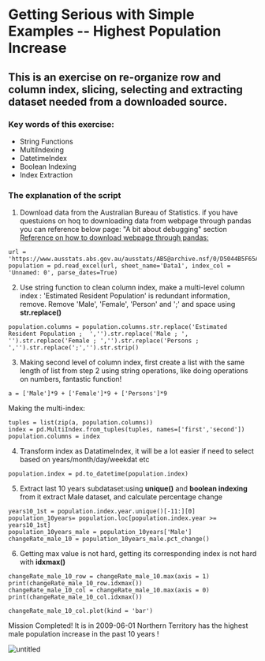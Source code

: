 # Getting Serious with Simple Examples -- Highest Population Increase 
## This is an exercise on re-organize row and column index, slicing, selecting and extracting dataset needed from a downloaded source.
### Key words of this exercise:
- String Functions
- MultiIndexing
- DatetimeIndex
- Boolean Indexing
- Index Extraction

### The explanation of the script 
1. Download data from the Australian Bureau of Statistics. if you have questuions on hoq to downloading data from webpage through pandas you can reference below page:
"A bit about debugging" section
[Reference on how to download webpage through pandas:](https://estherbaili.github.io/my-examples/)
```
url = 'https://www.ausstats.abs.gov.au/ausstats/ABS@archive.nsf/0/D5044B5F65AFD893CA25852F001DE5F5/$File/310104.xls'
population = pd.read_excel(url, sheet_name='Data1', index_col = 'Unnamed: 0', parse_dates=True)
```
2. Use string function to clean column index, make a multi-level column index : 'Estimated Resident Population' is redundant information, remove. 
Remove 'Male', 'Female', 'Person' and ';' and space using __str.replace()__
```
population.columns = population.columns.str.replace('Estimated Resident Population ;  ','').str.replace('Male ; ', '').str.replace('Female ; ','').str.replace('Persons ; ','').str.replace(';','').str.strip()
```
3. Making second level of column index, first create a list with the same length of list from step 2 using string operations, like doing operations on numbers, fantastic function!
```
a = ['Male']*9 + ['Female']*9 + ['Persons']*9
```
Making the multi-index:
```
tuples = list(zip(a, population.columns))
index = pd.MultiIndex.from_tuples(tuples, names=['first','second'])
population.columns = index
```
4. Transform index as DatatimeIndex, it will be a lot easier if need to select based on years/month/day/weekdat etc
```
population.index = pd.to_datetime(population.index)
```
5. Extract last 10 years subdataset:using __unique()__ and __boolean indexing__ from it extract Male dataset, and calculate percentage change
```
years10_1st = population.index.year.unique()[-11:][0]
population_10years= population.loc[population.index.year >= years10_1st]
population_10years_male = population_10years['Male']
changeRate_male_10 = population_10years_male.pct_change()
```
6. Getting max value is not hard, getting its corresponding index is not hard with __idxmax()__
```
changeRate_male_10_row = changeRate_male_10.max(axis = 1)
print(changeRate_male_10_row.idxmax())
changeRate_male_10_col = changeRate_male_10.max(axis = 0)
print(changeRate_male_10_col.idxmax())

changeRate_male_10_col.plot(kind = 'bar')
```
Mission Completed! It is in 2009-06-01 Northern Territory has the highest male population increase in the past 10 years !

![untitled](https://user-images.githubusercontent.com/44017368/81499156-91998400-9308-11ea-92c4-c0a11c77f2a4.png)



